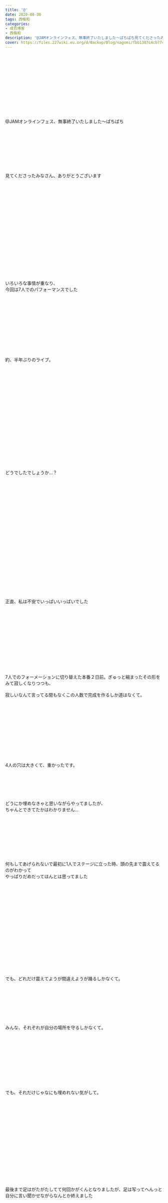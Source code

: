 ```yaml
---
title: '@'
date: 2020-08-30
tags: 西條和
categories: 
- 成员博客
- 西條和
description: '@JAMオンラインフェス、無事終了いたしました〜ぱちぱち見てくださったみなさん、ありがとうございますいろいろな事情が...'
cover: https://files.227wiki.eu.org/d/Backup/Blog/nagomi/fbb1387c4cb774295ca0006baf0d2.jpg 
---
```

<div class="blog_detail__main">
        ﻿<br/>
<br/>
<br/>
<br/>
<br/>
<br/>
<br/>
<br/>
<br/>
<br/>
<br/>
<br/>
@JAMオンラインフェス、無事終了いたしました〜ぱちぱち<br/>
<br/>
<br/>
<br/>
<br/>
<br/>
<br/>
<br/>
<br/>
<br/>
見てくださったみなさん、ありがとうございます<br/>
<br/>
<br/>
<br/>
<br/>
<br/>
<br/>
<br/>
<br/>
<br/>
<br/>
<br/>
<br/>
<br/>
<br/>
<br/>
<br/>
<br/>
<br/>
<br/>
いろいろな事情が重なり、<br/>
今回は7人でのパフォーマンスでした<br/>
<br/>
<br/>
<br/>
<br/>
<br/>
<br/>
<br/>
<br/>
<br/>
<br/>
<br/>
<br/>
約、半年ぶりのライブ。<br/>
<br/>
<br/>
<br/>
<br/>
<br/>
<br/>
<br/>
<br/>
<br/>
<br/>
<br/>
<br/>
<br/>
<br/>
<br/>
<br/>
<br/>
<br/>
<br/>
<br/>
どうでしたでしょうか…？<br/>
<br/>
<br/>
<br/>
<br/>
<br/>
<br/>
<br/>
<br/>
<br/>
<br/>
<br/>
<br/>
<br/>
<br/>
<br/>
<br/>
<br/>
<br/>
<br/>
<br/>
<br/>
<br/>
<br/>
正直、私は不安でいっぱいいっぱいでした<br/>
<br/>
<br/>
<br/>
<br/>
<br/>
<br/>
<br/>
<br/>
<br/>
<br/>
<br/>
<br/>
<br/>
7人でのフォーメーションに切り替えた本番２日前。ぎゅっと縮まったその形をみて寂しくなりつつも、<br/>
<br/>
寂しいなんて言ってる間もなくこの人数で完成を作るしか道はなくて。<br/>
<br/>
<br/>
<br/>
<br/>
<br/>
<br/>
<br/>
<br/>
<br/>
<br/>
<br/>
<br/>
4人の穴は大きくて、重かったです。<br/>
<br/>
<br/>
<br/>
<br/>
<br/>
<br/>
どうにか埋めなきゃと思いながらやってましたが、<br/>
ちゃんとできてたかはわかりません…<br/>
<br/>
<br/>
<br/>
<br/>
<br/>
<br/>
<br/>
<br/>
<br/>
何もしてあげられないで最初に1人でステージに立った時、頭の先まで震えてるのがわかって<br/>
やっぱりだめだってほんとは思ってました<br/>
<br/>
<br/>
<br/>
<br/>
<br/>
<br/>
<br/>
<br/>
<br/>
<br/>
<br/>
<br/>
<br/>
<br/>
<br/>
<br/>
<br/>
<br/>
でも、どれだけ震えてようが間違えようが踊るしかなくて。<br/>
<br/>
<br/>
<br/>
<br/>
<br/>
<br/>
<br/>
<br/>
みんな、それぞれが自分の場所を守るしかなくて。<br/>
<br/>
<br/>
<br/>
<br/>
<br/>
<br/>
<br/>
<br/>
<br/>
<br/>
<br/>
でも、それだけじゃなにも埋めれない気がして。<br/>
<br/>
<br/>
<br/>
<br/>
<br/>
<br/>
<br/>
<br/>
<br/>
<br/>
<br/>
<br/>
<br/>
<br/>
<br/>
<br/>
<br/>
最後まで足はがたがたしてて何回かがくんとなりましたが、足は写ってへんっと自分に言い聞かせながらなんとか終えました<br/>
<br/>
<br/>
<br/>
<br/>
<br/>
<br/>
<br/>
<br/>
<br/>
<br/>
<br/>
<br/>
<br/>
<br/>
<br/>
みなさんの顔も見えないし楽しんでもらえてたかわからなくて終わったあとも不安で不安でしかたなかったのですが<br/>
<br/>
<br/>
<br/>
今日の特典会でライブよかったよとたくさんの方に言ってもらえて、ようやくそこで安心することができました…！<br/>
<br/>
<br/>
<br/>
<br/>
<br/>
<br/>
<br/>
<br/>
<br/>
<br/>
声をかけてくださったみなさんありがとうございます<br/>
<br/>
<br/>
<br/>
<br/>
<br/>
<br/>
<br/>
<br/>
<br/>
<br/>
<br/>
<br/>
<br/>
<br/>
<br/>
<br/>
それと、そのトーク会の時思ったよりたくさんの方から循環バスがよかったよ！と言ってもらえたのですが<br/>
<br/>
<br/>
<br/>
<br/>
<br/>
<br/>
<br/>
<br/>
じつはじつは、<br/>
<br/>
<br/>
<br/>
<br/>
<br/>
<br/>
<br/>
<br/>
<br/>
<br/>
<br/>
<br/>
<br/>
<br/>
<br/>
<br/>
<br/>
<br/>
<br/>
循環バスは私にとって今回のイベントでの課題曲だったのです。<br/>
<br/>
<br/>
<br/>
<br/>
<br/>
<br/>
<br/>
<br/>
<br/>
<br/>
<br/>
<br/>
<br/>
あ、課題曲というのはですね<br/>
<br/>
<br/>
<br/>
<br/>
私が毎回ライブごとに自分で勝手に課しているその日1番頑張らなきゃいけない曲のことです<br/>
<br/>
<br/>
<br/>
<br/>
<br/>
<br/>
<br/>
<br/>
<br/>
<br/>
<br/>
<br/>
<br/>
私ああいう、いわゆるちょっとかわいめな曲が苦手なもので…<br/>
それもあって今回は循環バスを課題曲にしてたんです<br/>
<br/>
<br/>
<br/>
<br/>
<br/>
<br/>
<br/>
<br/>
<br/>
<br/>
<br/>
<br/>
<br/>
なのでみなさんから循環バスの話がでてくるたんびにちょっと伝わってたのかなぁってにまにましちゃいました<br/>
<br/>
<br/>
<br/>
<br/>
<br/>
<br/>
<br/>
<br/>
<br/>
<br/>
<br/>
<br/>
<br/>
<br/>
フォーメーションが変わったことにより移動が大変になった箇所も、<br/>
ふぬって少々強引にがんばって進んだり、<br/>
<br/>
<br/>
<br/>
<br/>
<br/>
詩ちゃんとペアになったところではちゃんと詩ちゃんの目を見るというミッションを果たしたので、<br/>
<br/>
<br/>
<br/>
<br/>
<br/>
<br/>
<br/>
<br/>
<br/>
<br/>
<br/>
<br/>
課題曲はクリアということにしていいでしょうか…？<br/>
<br/>
<br/>
<br/>
<br/>
<br/>
<br/>
<br/>
<br/>
<br/>
<br/>
<br/>
<br/>
<br/>
判定はみなさんにお任せします<br/>
<br/>
<br/>
<br/>
<br/>
<br/>
<br/>
<br/>
<br/>
<br/>
<br/>
<br/>
<br/>
<br/>
<br/>
<br/>
<br/>
<br/>
<br/>
<br/>
<br/>
あ、ちょっぴり甘めでおねがいします。<br/>
<br/>
<br/>
<br/>
<br/>
<br/>
<br/>
<br/>
<br/>
えへ<br/>
<br/>
<br/>
<br/>
<br/>
<br/>
<br/>
<br/>
<br/>
<br/>
<br/>
<br/>
<br/>
<br/>
<br/>
<br/>
<br/>
<br/>
<br/>
<br/>
<br/>
<br/>
この間のDVD特典会やトーク会、<br/>
<br/>
今回の@JAMなどみなさんにお返しをする機会がちょっとずつ戻ってきてることがすごく嬉しいです<br/>
<br/>
<br/>
<br/>
<br/>
<br/>
<br/>
<br/>
<br/>
<br/>
<br/>
<br/>
<br/>
<br/>
<br/>
<br/>
<br/>
ツアーが中止になり、<br/>
<br/>
<br/>
<br/>
大好きな名古屋にいけないのか…とか家族や親戚の人が来てくれる大阪公演もできないのか…とちょっぴりダメージを負ってしまいましたが<br/>
<br/>
<br/>
<br/>
<br/>
<br/>
<br/>
<br/>
<br/>
<br/>
<br/>
<br/>
<br/>
<br/>
<br/>
<br/>
トーク会などは毎週のようにあるし、9月20日にはanniversary Liveもあるので、<br/>
<br/>
こうやって今与えてもらってる場所を、<br/>
ひとつひとつを大事に頑張っていこうと思っています。<br/>
<br/>
<br/>
<br/>
<br/>
<br/>
<br/>
<br/>
<br/>
<br/>
<br/>
<br/>
<br/>
<br/>
<br/>
なので、みなさんもお仕事や学校の隙間があれば、ちらっと来てくれたりなんかしたら私はとても喜びます<br/>
<br/>
<br/>
<br/>
<br/>
<br/>
<br/>
<br/>
<br/>
<br/>
<br/>
<br/>
<br/>
<br/>
<br/>
<br/>
<br/>
<br/>
<br/>
<br/>
<br/>
ちょっと図々しめなことを言ってみましたへへ<br/>
<br/>
<br/>
<br/>
<br/>
<br/>
<br/>
<br/>
<br/>
<br/>
<br/>
<br/>
<br/>
<br/>
<br/>
<br/>
<br/>
<br/>
<br/>
<br/>
<br/>
<br/>
<img src="https://files.227wiki.eu.org/d/Backup/Blog/nagomi/fbb1387c4cb774295ca0006baf0d2.jpg"><br/>
<br/>
<br/>
<br/>
<br/>
<br/>
ふぁい。<br/>
<br/>
<br/>
<br/>
<br/>
<br/>
<br/>
<br/>
<br/>
<br/>
DVDの特典会の会場で見つけたポスター殿。<br/>
<br/>
<br/>
<br/>
<br/>
<br/>
<br/>
<br/>
<br/>
<br/>
<br/>
<br/>
<br/>
<br/>
<br/>
<br/>
<br/>
<br/>
<br/>
<br/>
<br/>
<br/>
<br/>
<br/>
なかなか好き<br/>
<br/>
<br/>
<br/>
<br/>
<br/>
<br/>
<br/>
<br/>
<br/>
<br/>
<br/>
<br/>
<br/>
<br/>
<br/>
<br/>
<br/>
<br/>
<br/>
<br/>
おしまい。
<!--twitter-->

<!--//twitter-->
</img></div>